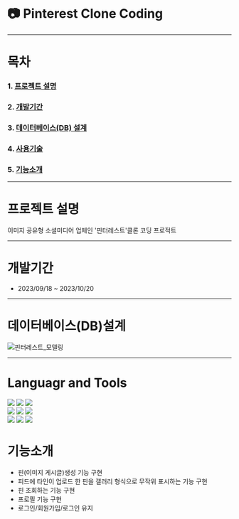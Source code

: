 # 📷 Pinterest Clone Coding 


- - - 

# 목차
### 1. [프로젝트 설명](https://github.com/sooookyung/kosmo-proj-final#rocket-프로젝트-설명 "프로젝트설명")                  
### 2. [개발기간](https://github.com/sooookyung/kosmo-proj-final#-개발기간 "개발기간")         
### 3. [데이터베이스(DB) 설계](https://github.com/sooookyung/kosmo-proj-final#-데이터베이스db-설계 "db설계")         
### 4. [사용기술](https://github.com/sooookyung/kosmo-proj-final#%EF%B8%8F-languages-and-tools "사용기술")         
### 5. [기능소개](https://github.com/sooookyung/kosmo-proj-final#-기능소개 "기능소개")         



- - - 
# 프로젝트 설명
이미지 공유형 소셜미디어 업체인 '핀터레스트'클론 코딩 프로적트

- - - 
# 개발기간
* 2023/09/18 ~ 2023/10/20

- - -
# 데이터베이스(DB)설계 
![핀터레스트_모델링](https://github.com/sooookyung/pinterest_front/assets/142128972/f4b793e1-b3b0-4fc2-b9d8-796abe2954a5)

- - -
# Languagr and Tools
<img src="https://img.shields.io/badge/React-20232A?style=for-the-badge&logo=react&logoColor=61DAFB"> <img src="https://img.shields.io/badge/React_Router-CA4245?style=for-the-badge&logo=react-router&logoColor=white"> <img src="https://img.shields.io/badge/Java-ED8B00?style=for-the-badge&logo=openjdk&logoColor=white">    
<img src="https://img.shields.io/badge/Spring-6DB33F?style=for-the-badge&logo=spring&logoColor=white"> <img src="https://img.shields.io/badge/Material--UI-0081CB?style=for-the-badge&logo=material-ui&logoColor=white"> <img src="https://img.shields.io/badge/Talend-FF6D70?style=for-the-badge&logo=Talend&logoColor=white">     
<img src="https://img.shields.io/badge/TypeScript-007ACC?style=for-the-badge&logo=typescript&logoColor=white"> <img src="https://img.shields.io/badge/Oracle-F80000?style=for-the-badge&logo=oracle&logoColor=black"> <img src="https://img.shields.io/badge/Visual_Studio_Code-0078D4?style=for-the-badge&logo=visual%20studio%20code&logoColor=white">

# 기능소개
* 핀(이미지 게시글)생성 기능 구현
* 피드에 타인이 업로드 한 핀을 갤러리 형식으로 무작위 표시하는 기능 구현
* 핀 조회하는 기능 구현
* 프로필 기능 구현
* 로그인/회원가입/로그인 유지

